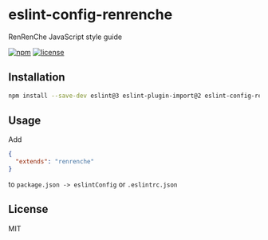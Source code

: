 # eslint-config-renrenche

RenRenChe JavaScript style guide

[![npm](https://img.shields.io/npm/v/eslint-config-renrenche.svg)](https://www.npmjs.com/package/eslint-config-renrenche)
[![license](https://img.shields.io/npm/l/eslint-config-renrenche.svg)](https://www.npmjs.com/package/eslint-config-renrenche)

## Installation

```sh
npm install --save-dev eslint@3 eslint-plugin-import@2 eslint-config-renrenche
```

## Usage

Add

```json
{
  "extends": "renrenche"
}
```

to `package.json -> eslintConfig` or `.eslintrc.json`

## License

MIT
